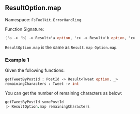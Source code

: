 ## ResultOption.map

Namespace: `FsToolkit.ErrorHandling`

Function Signature:

```fsharp
('a -> 'b) -> Result<'a option, 'c> -> Result<'b option, 'c>
```

`ResultOption.map` is the same as `Result.map Option.map`.

### Example 1

Given the following functions:

```fsharp
getTweetByPostId : PostId -> Result<Tweet option, _>
remainingCharacters : Tweet -> int
```

You can get the number of remaining characters as below:

```fsharp
getTweetByPostId somePostId
|> ResultOption.map remainingCharacters
```

